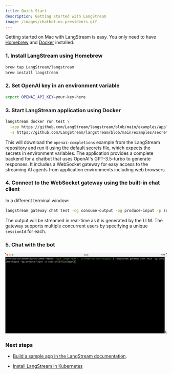 ```yaml
---
title: Quick Start  
description: Getting started with LangStream
image: /images/chatbot-us-presidents.gif
---
```

Getting started on Mac with LangStream is easy. You only need to have [Homebrew](https://docs.brew.sh/Installation) and [Docker](https://docs.docker.com/desktop/install/mac-install/) installed.

### 1. Install LangStream using Homebrew

```bash
brew tap LangStream/langstream
brew install langstream
```

### 2. Set OpenAI key in an environment variable

```bash
export OPENAI_API_KEY=your-key-here
```

### 3. Start LangStream application using Docker

```bash
langstream docker run test \
  -app https://github.com/LangStream/langstream/blob/main/examples/applications/openai-completions \
  -s https://github.com/LangStream/langstream/blob/main/examples/secrets/secrets.yaml
```

This will download the `openai-completions` example from the LangStream repository and run it using the default secrets file, which expects the secrets in environment variables. The application provides a complete backend for a chatbot that uses OpenAI's GPT-3.5-turbo to generate responses. It includes a WebSocket gateway for easy access to the streaming AI agents from application environments including web browsers.

### 4. Connect to the WebSocket gateway using the built-in chat client

In a different terminal window:

```bash
langstream gateway chat test -cg consume-output -pg produce-input -p sessionId=$(uuidgen)
```
The output will be streamed in real-time as it is generated by the LLM. The gateway supports multiple concurrent users by specifying a unique `sessionId` for each.

### 5. Chat with the bot
![Chatbot asking about US presidents](/images/chatbot-us-presidents.gif)



### Next steps

* [Build a sample app in the LangStream documentation](https://docs.langstream.ai/building-applications/build-a-sample-app/).

* [Install LangStream in Kubernetes](https://docs.langstream.ai/installation/kubernetes)
